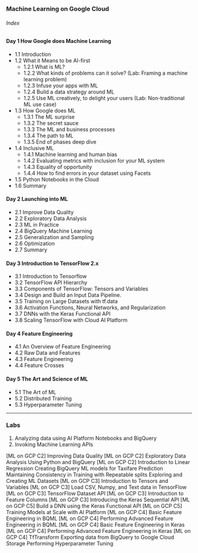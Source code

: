 ### Machine Learning on Google Cloud

###### Index

#### Day 1 How Google does Machine Learning
- 1.1 Introduction
- 1.2 What it Means to be AI-first
    - 1.2.1 What is ML?
    - 1.2.2 What kinds of problems can it solve? (Lab: Framing a machine learning problem)
    - 1.2.3 Infuse your apps with ML
    - 1.2.4 Build a data strategy around ML
    - 1.2.5 Use ML creatively, to delight your users (Lab: Non-traditional ML use case)
- 1.3 How Google does ML
    - 1.3.1 The ML surprise
    - 1.3.2 The secret sauce
    - 1.3.3 The ML and business processes
    - 1.3.4 The path to ML
    - 1.3.5 End of phases deep dive
- 1.4 Inclusive ML
    - 1.4.1 Machine learning and human bias
    - 1.4.2 Evaluating metrics with inclusion for your ML system 
    - 1.4.3 Equality of opportunity
    - 1.4.4 How to find errors in your dataset using Facets
- 1.5 Python Notebooks in the Cloud
- 1.6 Summary

#### Day 2 Launching into ML
- 2.1 Improve Data Quality
- 2.2 Exploratory Data Analysis
- 2.3 ML in Practice
- 2.4 BigQuery Machine Learning
- 2.5 Generalization and Sampling 
- 2.6 Optimization
- 2.7 Summary

#### Day 3 Introduction to TensorFlow 2.x
- 3.1 Introduction to Tensorflow 
- 3.2 TensorFlow API Hierarchy 
- 3.3 Components of TensorFlow: Tensors and Variables 
- 3.4 Design and Build an Input Data Pipeline. 
- 3.5 Training on Large Datasets with tf.data 
- 3.6 Activation Functions, Neural Networks, and Regularization 
- 3.7 DNNs with the Keras Functional API 
- 3.8 Scaling TensorFlow with Cloud AI Platform 

#### Day 4 Feature Engineering
- 4.1 An Overview of Feature Engineering
- 4.2 Raw Data and  Features
- 4.3 Feature Engineering 
- 4.4 Feature Crosses

#### Day 5 The Art and Science of ML
- 5.1 The Art of ML 
- 5.2 Distributed Training 
- 5.3 Hyperparameter Tuning 

---

### Labs

1. Analyzing data using AI Platform Notebooks and BigQuery
2. Invoking Machine Learning APIs

[ML on GCP C2] Improving Data Quality
[ML on GCP C2] Exploratory Data Analysis Using Python and BigQuery
[ML on GCP C2] Introduction to Linear Regression
Creating BigQuery ML models for Taxifare Prediction
Maintaining Consistency in Training with Repeatable splits
Exploring and Creating ML Datasets
[ML on GCP C3] Introduction to Tensors and Variables
[ML on GCP C3] Load CSV, Numpy, and Text data in TensorFlow
[ML on GCP C3] TensorFlow Dataset API
[ML on GCP C3] Introduction to Feature Columns
[ML on GCP C3] Introducing the Keras Sequential API
[ML on GCP C5] Build a DNN using the Keras Functional API
[ML on GCP C5] Training Models at Scale with AI Platform
[ML on GCP C4] Basic Feature Engineering in BQML
[ML on GCP C4] Performing Advanced Feature Engineering in BQML
[ML on GCP C4] Basic Feature Engineering in Keras
[ML on GCP C4] Performing Advanced Feature Engineering in Keras
[ML on GCP C4] TfTransform
Exporting data from BigQuery to Google Cloud Storage
Performing Hyperparameter Tuning

